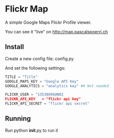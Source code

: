Flickr Map
==========

A simple Google Maps Flickr Profile viewer. 

You can see it "live" on http://map.pascalspoerri.ch

Install
-------
Create a new config file: config.py

And set the following settings:

```python
TITLE = "Title"
GOOGLE_MAPS_KEY = "Google API Key"
GOOGLE_ANALYTICS = "analytics key" ## Not needed

FLICKR_USER = "13538696@N02
FLICKR_API_KEY   = "flickr api key"
FLICKR_API_SECRET = "flickr api secret"
```

Running
-------
Run python __init__.py to run it
